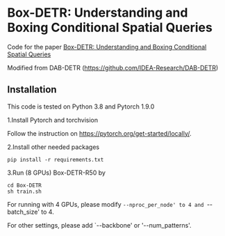 # Box-DETR: Understanding and Boxing Conditional Spatial Queries
Code for the paper [Box-DETR: Understanding and Boxing Conditional Spatial Queries](https://arxiv.org/abs/2307.08353)

Modified from DAB-DETR (https://github.com/IDEA-Research/DAB-DETR)

## Installation

This code is tested on Python 3.8 and Pytorch 1.9.0

1.Install Pytorch and torchvision

Follow the instruction on https://pytorch.org/get-started/locally/.

2.Install other needed packages

```shell
pip install -r requirements.txt
```

3.Run (8 GPUs) Box-DETR-R50 by

```shell
cd Box-DETR
sh train.sh
```

For running with 4 GPUs, please modify `--nproc_per_node' to 4 and `--batch_size' to 4.

For other settings, please add `--backbone' or '--num_patterns'.
